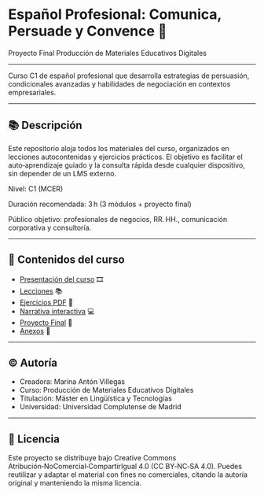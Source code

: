 # Español Profesional: Comunica, Persuade y Convence 💼
Proyecto Final Producción de Materiales Educativos Digitales

---

Curso C1 de español profesional que desarrolla estrategias de persuasión, condicionales avanzadas y habilidades de negociación en contextos empresariales.

---

## 📚 Descripción
Este repositorio aloja todos los materiales del curso, organizados en lecciones autocontenidas y ejercicios prácticos. El objetivo es facilitar el auto‑aprendizaje guiado y la consulta rápida desde cualquier dispositivo, sin depender de un LMS externo.

Nivel: C1 (MCER)

Duración recomendada: 3 h (3 módulos + proyecto final)

Público objetivo: profesionales de negocios, RR. HH., comunicación corporativa y consultoría.

---

## 📂 Contenidos del curso
- [Presentación del curso](/presentacion/README.md) 🎞️
- [Lecciones](/Lecciones/README.md) 📚
- [Ejercicios PDF](/Ejercicios/README.md) 📄
- [Narrativa interactiva](/Narrativa/README.mdl) 💻
- [Proyecto Final](/Lecciones/ProyectoFinal.md) 🚀
- [Anexos](/Anexos/README.md) 📒

---

## ©️ Autoría
- Creadora: Marina Antón Villegas
- Curso: Producción de Materiales Educativos Digitales
- Titulación: Máster en Lingüística y Tecnologías
- Universidad: Universidad Complutense de Madrid

--- 

## 📜 Licencia

Este proyecto se distribuye bajo Creative Commons Atribución‑NoComercial‑CompartirIgual 4.0 (CC BY‑NC‑SA 4.0). Puedes reutilizar y adaptar el material con fines no comerciales, citando la autoría original y manteniendo la misma licencia.

